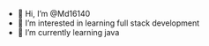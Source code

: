 - 👋 Hi, I’m @Md16140
- 👀 I’m interested in learning full stack development 
- 🌱 I’m currently learning java



<!---
Md16140/Md16140 is a ✨ special ✨ repository because its `README.md` (this file) appears on your GitHub profile.
You can click the Preview link to take a look at your changes.
--->
